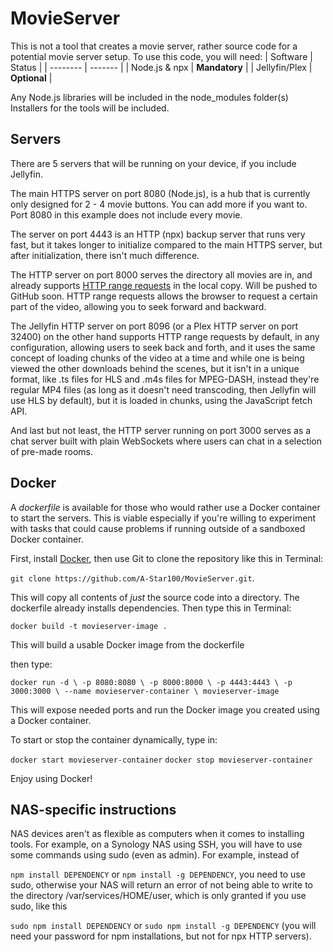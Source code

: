 # MovieServer
This is not a tool that creates a movie server, rather source code for a potential movie server setup. To use this code, you will need:
| Software | Status |
| -------- | ------- |
| Node.js & npx  | **Mandatory**    |
| Jellyfin/Plex    | **Optional** |

Any Node.js libraries will be included in the node_modules folder(s)
Installers for the tools will be included.

## Servers
There are 5 servers that will be running on your device, if you include Jellyfin.

The main HTTPS server on port 8080 (Node.js), is a hub that is currently only designed for 2 - 4 movie buttons. You can add more if you want to. Port 8080 in this example does not include every movie.

The server on port 4443 is an HTTP (npx) backup server that runs very fast, but it takes longer to initialize compared to the main HTTPS server, but after initialization, there isn't much difference.

The HTTP server on port 8000 serves the directory all movies are in, and already supports [HTTP range requests](https://developer.mozilla.org/en-US/docs/Web/HTTP/Range_requests) in the local copy. Will be pushed to GitHub soon. HTTP range requests allows the browser to request a certain part of the video, allowing you to seek forward and backward. 

The Jellyfin HTTP server on port 8096 (or a Plex HTTP server on port 32400) on the other hand supports HTTP range requests by default, in any configuration, allowing users to seek back and forth, and it uses the same concept of loading chunks of the video at a time and while one is being viewed the other downloads behind the scenes, but it isn't in a unique format, like .ts files for HLS and .m4s files for MPEG-DASH, instead they're regular MP4 files (as long as it doesn't need transcoding, then Jellyfin will use HLS by default), but it is loaded in chunks, using the JavaScript fetch API.

And last but not least, the HTTP server running on port 3000 serves as a chat server built with plain WebSockets where users can chat in a selection of pre-made rooms.

## Docker
A *dockerfile* is available for those who would rather use a Docker container to start the servers. This is viable especially if you're willing to experiment with tasks that could cause problems if running outside of a sandboxed Docker container.

First, install [Docker](https://docker.com), then use Git to clone the repository like this in Terminal:

`git clone https://github.com/A-Star100/MovieServer.git`.

This will copy all contents of *just* the source code into a directory. The dockerfile already installs dependencies. Then type this in Terminal:

`docker build -t movieserver-image .` 

This will build a usable Docker image from the dockerfile

then type:

`docker run -d \
  -p 8080:8080 \
  -p 8000:8000 \
  -p 4443:4443 \
  -p 3000:3000 \
  --name movieserver-container \
  movieserver-image`

This will expose needed ports and run the Docker image you created using a Docker container.

To start or stop the container dynamically, type in:

`docker start movieserver-container`
`docker stop movieserver-container`

Enjoy using Docker!

## NAS-specific instructions
NAS devices aren't as flexible as computers when it comes to installing tools. For example, on a Synology NAS using SSH, you will have to use some commands using sudo (even as admin).
For example, instead of 

`npm install DEPENDENCY` or `npm install -g DEPENDENCY`, you need to use sudo, otherwise your NAS will return an error of not being able to write to the directory /var/services/HOME/user, which is only granted if you use sudo, like this

`sudo npm install DEPENDENCY` or `sudo npm install -g DEPENDENCY` (you will need your password for npm installations, but not for npx HTTP servers).

